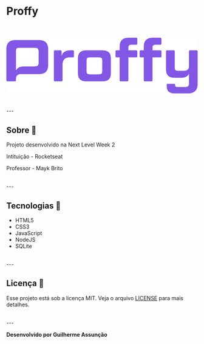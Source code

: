 # Proffy

<br>
<br>

<div align="center">
  <img src="public/images/logo-purple.svg" alt="Proffy">
</div>

<br>
<br>
---

## Sobre :bookmark_tabs:

Projeto desenvolvido na Next Level Week 2

Intituição - Rocketseat

Professor - Mayk Brito

<br>
---

## Tecnologias :hammer:

- HTML5
- CSS3
- JavaScript
- NodeJS
- SQLite

<br>
---

## Licença :green_book:

Esse projeto está sob a licença MIT. Veja o arquivo [LICENSE](LICENSE) para mais detalhes.

<br>
---

**Desenvolvido por Guilherme Assunção**